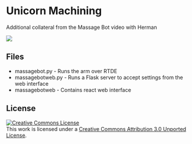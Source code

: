 # Unicorn Machining

Additional collateral from the Massage Bot video with Herman

[<img src="https://img.youtube.com/vi/qTcD49UrDjQ/0.jpg">](https://youtu.be/qTcD49UrDjQ)

## Files

- massagebot.py - Runs the arm over RTDE
- massagebotweb.py - Runs a Flask server to accept settings from the web interface
- massagebotweb - Contains react web interface

## License
<a rel="license" href="http://creativecommons.org/licenses/by/3.0/"><img alt="Creative Commons License" style="border-width:0" src="https://i.creativecommons.org/l/by/3.0/88x31.png" /></a><br />This work is licensed under a <a rel="license" href="http://creativecommons.org/licenses/by/3.0/">Creative Commons Attribution 3.0 Unported License</a>.
